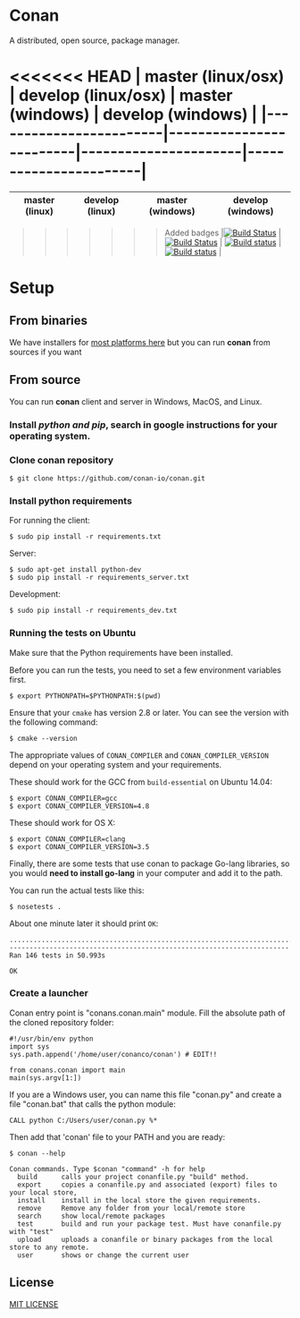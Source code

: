 # Conan

A distributed, open source, package manager.


<<<<<<< HEAD
| **master (linux/osx)** | **develop (linux/osx)** | **master (windows)** | **develop** (windows) |
|------------------------|-------------------------|----------------------|-----------------------|
=======
| **master (linux)** | **develop (linux)** | **master (windows)** | **develop** (windows) |
|--------------------|---------------------|----------------------|-----------------------|
>>>>>>> Added badges
|[![Build Status](https://travis-ci.org/conan-io/conan.svg?branch=master)](https://travis-ci.org/conan-io/conan) | [![Build Status](https://travis-ci.org/conan-io/conan.svg?branch=develop)](https://travis-ci.org/conan-io/conan) | [![Build status](https://ci.appveyor.com/api/projects/status/5hedgjt9ggj1artx/branch/develop?svg=true)](https://ci.appveyor.com/project/lasote/conan-mva77/branch/master) | [![Build status](https://ci.appveyor.com/api/projects/status/5hedgjt9ggj1artx/branch/develop?svg=true)](https://ci.appveyor.com/project/lasote/conan-mva77/branch/develop) |


# Setup

## From binaries

We have installers for [most platforms here](http://conan.io) but you can run **conan** from sources if you want

## From source

You can run **conan** client and server in Windows, MacOS, and Linux.

### Install *python and pip*, search in google instructions for your operating system.
### Clone conan repository


    $ git clone https://github.com/conan-io/conan.git


### Install python requirements

For running the client:

	$ sudo pip install -r requirements.txt

Server:

	$ sudo apt-get install python-dev
  	$ sudo pip install -r requirements_server.txt
	
Development:

	$ sudo pip install -r requirements_dev.txt


### Running the tests on Ubuntu

Make sure that the Python requirements have been installed.

Before you can run the tests, you need to set a few environment
variables first.
	
	$ export PYTHONPATH=$PYTHONPATH:$(pwd)

Ensure that your `cmake` has version 2.8 or later. You can see the
version with the following command:

  	$ cmake --version

The appropriate values of `CONAN_COMPILER` and `CONAN_COMPILER_VERSION`
depend on your operating system and your requirements.

These should work for the GCC from `build-essential` on Ubuntu 14.04:

	$ export CONAN_COMPILER=gcc
	$ export CONAN_COMPILER_VERSION=4.8

These should work for OS X:

  	$ export CONAN_COMPILER=clang
  	$ export CONAN_COMPILER_VERSION=3.5

Finally, there are some tests that use conan to package Go-lang libraries, so you would **need to install go-lang** in your computer and add it to the path. 

You can run the actual tests like this:

	$ nosetests .

About one minute later it should print `OK`:

```
..................................................................................................................................................
----------------------------------------------------------------------
Ran 146 tests in 50.993s

OK
```

### Create a launcher
Conan entry point is "conans.conan.main" module. Fill the absolute path of the cloned repository folder:


    #!/usr/bin/env python
    import sys
    sys.path.append('/home/user/conanco/conan') # EDIT!!

    from conans.conan import main
    main(sys.argv[1:])

If you are a Windows user, you can name this file "conan.py" and create a file "conan.bat" that calls the python module:

	CALL python C:/Users/user/conan.py %*

Then add that 'conan' file to your PATH and you are ready:

    $ conan --help

    Conan commands. Type $conan "command" -h for help
      build      calls your project conanfile.py "build" method.
      export     copies a conanfile.py and associated (export) files to your local store,
      install    install in the local store the given requirements.
      remove     Remove any folder from your local/remote store
      search     show local/remote packages
      test       build and run your package test. Must have conanfile.py with "test"
      upload     uploads a conanfile or binary packages from the local store to any remote.
      user       shows or change the current user 

  

## License

[MIT LICENSE](./LICENSE.md)
